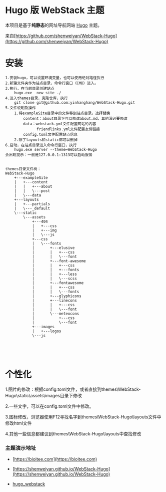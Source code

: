 # Hugo 版 WebStack 主题

本项目是基于**纯静态**的网址导航网站 [Hugo](https://gohugo.io/) 主题。

来自[https://github.com/shenweiyan/WebStack-Hugo](https://github.com/shenweiyan/WebStack-Hugo)

# 安装

```
1.安装hugo，可以设置环境变量，也可以使用绝对路径执行
2.新建文件夹作为站点目录，命令行窗口（CMD）进入。
3.执行，在当前目录创建站点
	hugo.exe  new site ./
4.进入themes目录，克隆仓库，执行
	git clone git@github.com:yinhanghang/WebStack-Hugo.git
5.文件说明及操作
	1.将exampleSite目录中的文件移到站点目录。选择替换
		content：about目录下可以修改about.md，其他没必要修改
		data：webstack.yml文件配置网站的内容
			  friendlinks.yml文件配置友情链接
		config.toml文件配置站点信息
	2.除了layouts和static都可以删掉
6.启动，在站点目录进入命令行窗口，执行
	hugo.exe server --theme=WebStack-Hugo
会出现提示：一般是127.0.0.1:1313可以启动服务
		
```

```
themes目录文件树：
WebStack-Hugo
    +---exampleSite
    |   +---content
    |   |   +---about
    |   |   \---post
    |   \---data
    +---layouts
    |   +---partials
    |   \---_default
    \---static
        \---assets
            +---404
            |   +---css
            |   +---img
            |   \---js
            +---css
            |   \---fonts
            |       +---elusive
            |       |   +---css
            |       |   \---font
            |       +---font-awesome
            |       |   +---css
            |       |   +---fonts
            |       |   +---less
            |       |   \---scss
            |       +---fontawesome
            |       |   +---css
            |       |   \---fonts
            |       +---glyphicons
            |       +---linecons
            |       |   +---css
            |       |   \---font
            |       \---meteocons
            |           +---css
            |           \---font
            +---images
            |   +---logos
            \---js
            
            
            
            
```

# 个性化

1.图片的修改：根据config.toml文件，或者直接到themes\WebStack-Hugo\static\assets\images目录下修改

2.一些文字，可以在config.toml文件中修改。

3.图标修改，浏览器使用F12寻找名字到themes\WebStack-Hugo\layouts文件中修改html文件

4.其他一些信息都建议到themes\WebStack-Hugo\layouts中查找修改



###  主题演示地址

- [https://bioitee.com](https://bioitee.com)

- [https://shenweiyan.github.io/WebStack-Hugo](https://shenweiyan.github.io/WebStack-Hugo)

- [hugo_webstack](https://serverless-page-bucket-x58n26ro-1304440070.cos-website.ap-shanghai.myqcloud.com/)

  

